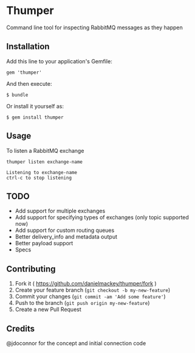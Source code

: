 # Thumper

Command line tool for inspecting RabbitMQ messages as they happen

## Installation

Add this line to your application's Gemfile:

    gem 'thumper'

And then execute:

    $ bundle

Or install it yourself as:

    $ gem install thumper

## Usage

To listen a RabbitMQ exchange


    thumper listen exchange-name

    Listening to exchange-name
    ctrl-c to stop listening


## TODO

- Add support for multiple exchanges
- Add support for specifying types of exchanges (only topic supported now)
- Add support for custom routing queues
- Better delivery_info and metadata output
- Better payload support
- Specs

## Contributing

1. Fork it ( https://github.com/danielmackey/thumper/fork )
2. Create your feature branch (`git checkout -b my-new-feature`)
3. Commit your changes (`git commit -am 'Add some feature'`)
4. Push to the branch (`git push origin my-new-feature`)
5. Create a new Pull Request

## Credits

@jdoconnor for the concept and initial connection code
